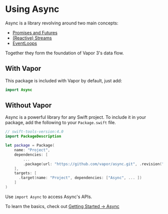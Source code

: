 # Using Async

Async is a library revolving around two main concepts:

- [Promises and Futures](futures.md)
- [(Reactive) Streams](streams.md)
- [EventLoops](eventloop.md)

Together they form the foundation of Vapor 3's data flow.

## With Vapor

This package is included with Vapor by default, just add:

```swift
import Async
```

## Without Vapor

Async is a powerful library for any Swift project. To include it in your package, add the following to your `Package.swift` file.

```swift
// swift-tools-version:4.0
import PackageDescription

let package = Package(
    name: "Project",
    dependencies: [
        ...
        .package(url: "https://github.com/vapor/async.git", .revision("beta")),
    ],
    targets: [
      .target(name: "Project", dependencies: ["Async", ... ])
    ]
)
```

Use `import Async` to access Async's APIs.

To learn the basics, check out [Getting Started &rarr; Async](../deploy/getting-started.md)

<!-- TODO: Update async dependency pointer on release -->
